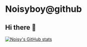 # Noisyboy@github
## Hi there 👋
[![Noisy's GitHub stats](https://github-readme-stats.vercel.app/api?username=noisyboy&show_icons=true&theme=tokyonight)](https://noisyboy.cf/)
